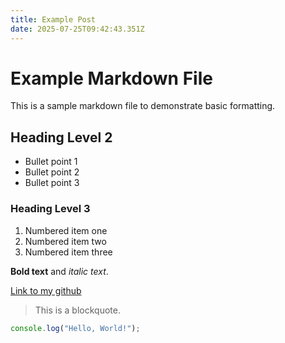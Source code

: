 ```yaml
---
title: Example Post
date: 2025-07-25T09:42:43.351Z
---
```





# Example Markdown File

This is a sample markdown file to demonstrate basic formatting.

## Heading Level 2

- Bullet point 1
- Bullet point 2
- Bullet point 3

### Heading Level 3

1. Numbered item one
2. Numbered item two
3. Numbered item three

**Bold text** and *italic text*.

[Link to my github](https://github.com/yasinbuday)

> This is a blockquote.

```javascript
console.log("Hello, World!");
